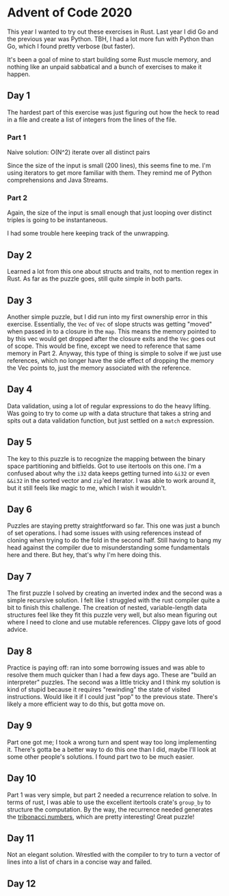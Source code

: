 # Advent of Code 2020

This year I wanted to try out these exercises in Rust.  Last year I
did Go and the previous year was Python.  TBH, I had a lot more fun
with Python than Go, which I found pretty verbose (but faster).

It's been a goal of mine to start building some Rust muscle memory,
and nothing like an unpaid sabbatical and a bunch of exercises to make
it happen.

## Day 1

The hardest part of this exercise was just figuring out how the heck to read in a file and create a list of integers from the lines of the file.

### Part 1

Naive solution: O(N^2) iterate over all distinct pairs

Since the size of the input is small (200 lines), this seems fine to me.  I'm using iterators to get more familiar with them.  They remind me of Python comprehensions and Java Streams.

### Part 2

Again, the size of the input is small enough that just looping over distinct triples is going to be instantaneous.

I had some trouble here keeping track of the unwrapping.

## Day 2

Learned a lot from this one about structs and traits, not to mention regex in Rust.  As far as the puzzle goes, still quite simple in both parts.

## Day 3

Another simple puzzle, but I did run into my first ownership error in this exercise.  Essentially, the `Vec` of `Vec` of slope structs was getting "moved" when passed in to a closure in the `map`.  This means the memory pointed to by this vec would get dropped after the closure exits and the `Vec` goes out of scope.  This would be fine, except we need to reference that same memory in Part 2.  Anyway, this type of thing is simple to solve if we just use references, which no longer have the side effect of dropping the memory the Vec points to, just the memory associated with the reference.

## Day 4

Data validation, using a lot of regular expressions to do the heavy lifting.  Was going to try to come up with a data structure that takes a string and spits out a data validation function, but just settled on a `match` expression.

## Day 5

The key to this puzzle is to recognize the mapping between the binary space partitioning and bitfields.  Got to use itertools on this one.  I'm a confused about why the `i32` data keeps getting turned into `&i32` or even `&&i32` in the sorted vector and `zip`'ed iterator.  I was able to work around it, but it still feels like magic to me, which I wish it wouldn't.

## Day 6

Puzzles are staying pretty straightforward so far.  This one was just a bunch of set operations.  I had some issues with using references instead of cloning when trying to do the fold in the second half.  Still having to bang my head against the compiler due to misunderstanding some fundamentals here and there.  But hey, that's why I'm here doing this.

## Day 7

The first puzzle I solved by creating an inverted index and the second was a simple recursive solution.  I felt like I struggled with the rust compiler quite a bit to finish this challenge.  The creation of nested, variable-length data structures feel like they fit this puzzle very well, but also mean figuring out where I need to clone and use mutable references.  Clippy gave lots of good advice.

## Day 8

Practice is paying off: ran into some borrowing issues and was able to resolve them much quicker than I had a few days ago.  These are "build an interpreter" puzzles.  The second was a little tricky and I think my solution is kind of stupid because it requires "rewinding" the state of visited instructions.  Would like it if I could just "pop" to the previous state.  There's likely a more efficient way to do this, but gotta move on.

## Day 9

Part one got me; I took a wrong turn and spent way too long implementing it.  There's gotta be a better way to do this one than I did, maybe I'll look at some other people's solutions.  I found part two to be much easier.

## Day 10

Part 1 was very simple, but part 2 needed a recurrence relation to solve.  In terms of rust, I was able to use the excellent itertools crate's `group_by` to structure the computation.  By the way, the recurrence needed generates the [tribonacci numbers](https://en.wikipedia.org/wiki/Generalizations_of_Fibonacci_numbers#Tribonacci_numbers), which are pretty interesting!  Great puzzle!

## Day 11

Not an elegant solution.  Wrestled with the compiler to try to turn a vector of lines into a list of chars in a concise way and failed.

## Day 12

